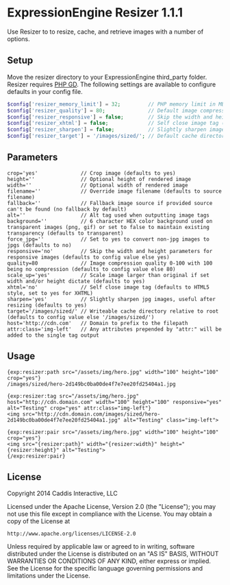 # ExpressionEngine Resizer 1.1.1

Use Resizer to to resize, cache, and retrieve images with a number of options.

## Setup

Move the resizer directory to your ExpressionEngine third_party folder. Resizer requires [PHP GD](http://php.net/manual/en/book.image.php). The following settings are available to configure defaults in your config file.

```php
$config['resizer_memory_limit'] = 32;         // PHP memory limit in MB, false to inherit system defaults
$config['resizer_quality'] = 80;              // Default image compression quality 0-100 with 100 being no compression
$config['resizer_responsive'] = false;        // Skip the width and height parameters for responsive images
$config['resizer_xhtml'] = false;             // Self close image tag (false for HTML, true for XHTML)
$config['resizer_sharpen'] = false;           // Slightly sharpen images by default, useful after resizing
$config['resizer_target'] = '/images/sized/'; // Default cache directory relative to root (must be writable)
```

## Parameters

	crop='yes'              // Crop image (defaults to yes)
	height=''               // Optional height of rendered image
	width=''                // Optional width of rendered image
	filename=''             // Override image filename (defaults to source filename)
	fallback=''             // Fallback image source if provided source can't be found (no fallback by default)
	alt=''                  // Alt tag used when outputting image tags
	background=''           // 6 character HEX color background used on transparent images (png, gif) or set to false to maintain existing transparency (defaults to transparent)
	force_jpg=''            // Set to yes to convert non-jpg images to jpgs (defaults to no)
	responsive='no'         // Skip the width and height parameters for responsive images (defaults to config value else yes)
	quality=80              // Image compression quality 0-100 with 100 being no compression (defaults to config value else 80)
	scale_up='yes'          // Scale image larger than original if set width and/or height dictate (defaults to yes)
	xhtml='no'              // Self close image tag (defaults to HTML5 style, set to yes for XHTML)
	sharpen='yes'           // Slightly sharpen jpg images, useful after resizing (defaults to yes)
	target='/images/sized/' // Writeable cache directory relative to root (defaults to config value else '/images/sized/')
	host='http://cdn.com'   // Domain to prefix to the filepath
	attr:class='img-left'   // Any attributes prepended by "attr:" will be added to the single tag output

## Usage

	{exp:resizer:path src="/assets/img/hero.jpg" width="100" height="100" crop="yes"}
	/images/sized/hero-2d149bc0ba00de4f7e7ee20fd25404a1.jpg

	{exp:resizer:tag src="/assets/img/hero.jpg" host="http://cdn.domain.com" width="100" height="100" responsive="yes" alt="Testing" crop="yes" attr:class="img-left"}
	<img src="http://cdn.domain.com/images/sized/hero-2d149bc0ba00de4f7e7ee20fd25404a1.jpg" alt="Testing" class="img-left">

	{exp:resizer:pair src="/assets/img/hero.jpg" width="100" height="100" crop="yes"}
	<img src="{resizer:path}" width="{resizer:width}" height="{resizer:height}" alt="Testing">
	{/exp:resizer:pair}

## License

Copyright 2014 Caddis Interactive, LLC

Licensed under the Apache License, Version 2.0 (the "License");
you may not use this file except in compliance with the License.
You may obtain a copy of the License at

	http://www.apache.org/licenses/LICENSE-2.0

Unless required by applicable law or agreed to in writing, software
distributed under the License is distributed on an "AS IS" BASIS,
WITHOUT WARRANTIES OR CONDITIONS OF ANY KIND, either express or implied.
See the License for the specific language governing permissions and
limitations under the License.